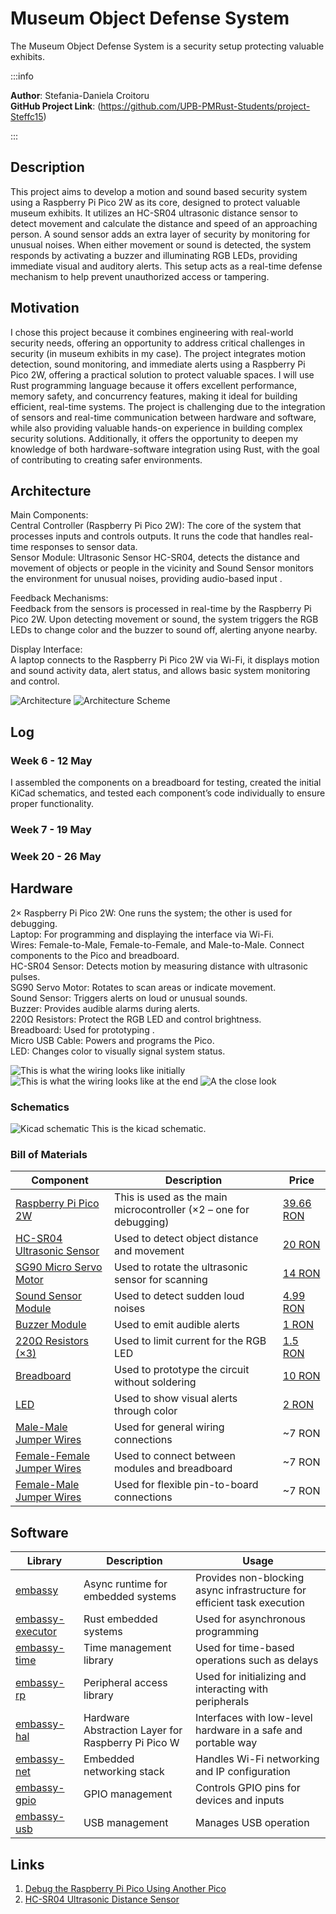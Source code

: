 # Museum Object Defense System 
The Museum Object Defense System is a security setup protecting valuable exhibits.

:::info 

**Author**: Stefania-Daniela Croitoru \
**GitHub Project Link**: (https://github.com/UPB-PMRust-Students/project-Steffc15)

:::

## Description

This project aims to develop a motion and sound based security system using a Raspberry Pi Pico 2W as its core, designed to protect valuable museum exhibits. It utilizes an HC-SR04 ultrasonic distance sensor to detect movement and calculate the distance and speed of an approaching person. A sound sensor adds an extra layer of security by monitoring for unusual noises. When either movement or sound is detected, the system responds by activating a buzzer and illuminating RGB LEDs, providing immediate visual and auditory alerts. This setup acts as a real-time defense mechanism to help prevent unauthorized access or tampering.

## Motivation

 I chose this project because it combines engineering with real-world security needs, offering an opportunity to address critical challenges in security (in museum exhibits in my case). The project integrates motion detection, sound monitoring, and immediate alerts using a Raspberry Pi Pico 2W, offering a practical solution to protect valuable spaces. I will use Rust programming language because it offers excellent performance, memory safety, and concurrency features, making it ideal for building efficient, real-time systems. The project is challenging due to the integration of sensors and real-time communication between hardware and software, while also providing valuable hands-on experience in building complex security solutions. Additionally, it offers the opportunity to deepen my knowledge of both hardware-software integration using Rust, with the goal of contributing to creating safer environments.

## Architecture 

Main Components:\
Central Controller (Raspberry Pi Pico 2W): The core of the system that processes inputs and controls outputs. It runs the code that handles real-time responses to sensor data. \
Sensor Module: Ultrasonic Sensor HC-SR04, detects the distance and movement of objects or people in the vicinity and Sound Sensor monitors the environment for unusual noises, providing audio-based input . 

Feedback Mechanisms: \
Feedback from the sensors is processed in real-time by the Raspberry Pi Pico 2W. Upon detecting movement or sound, the system triggers the RGB LEDs to change color and the buzzer to sound off, alerting anyone nearby. 

Display Interface: \
A laptop connects to the Raspberry Pi Pico 2W via Wi-Fi, it displays motion and sound activity data, alert status, and allows basic system monitoring and control.

![Architecture](./archi.webp)
![Architecture Scheme](./architecturechema.webp)

## Log

<!-- write every week your progress here -->

### Week 6 - 12 May

I assembled the components on a breadboard for testing, created the initial KiCad schematics, and tested each component’s code individually to ensure proper functionality.

### Week 7 - 19 May

### Week 20 - 26 May

## Hardware

2× Raspberry Pi Pico 2W: One runs the system; the other is used for debugging. \
Laptop: For programming and displaying the interface via Wi-Fi. \
Wires: Female-to-Male, Female-to-Female, and Male-to-Male. Connect components to the Pico and breadboard. \
HC-SR04 Sensor: Detects motion by measuring distance with ultrasonic pulses. \
SG90 Servo Motor: Rotates to scan areas or indicate movement. \
Sound Sensor: Triggers alerts on loud or unusual sounds. \
Buzzer: Provides audible alarms during alerts. \
220Ω Resistors: Protect the RGB LED and control brightness. \
Breadboard: Used for prototyping . \
Micro USB Cable: Powers and programs the Pico. \
LED: Changes color to visually signal system status. 


![This is what the wiring looks like initially](./hardwarewires.webp)
![This is what the wiring looks like at the end](./hardwarewiresupdate.webp) 
![A the close look](./closelook.webp) 



### Schematics

![Kicad schematic ](./KICAD.svg)
This is the kicad schematic.


### Bill of Materials

| Component | Description | Price |
|----------|-------------|-------|
| [Raspberry Pi Pico 2W](https://www.raspberrypi.com/products/raspberry-pi-pico-2/) | This is used as the main microcontroller (×2 – one for debugging) | [39.66 RON](https://www.optimusdigital.ro/en/raspberry-pi-boards/13327-raspberry-pi-pico-2-w.html) |
| [HC-SR04 Ultrasonic Sensor](https://components101.com/ultrasonic-sensor-working-pinout-datasheet) | Used to detect object distance and movement | [20 RON](https://www.optimusdigital.ro/en/ultrasonic-sensors/2328-senzor-ultrasonic-de-distana-hc-sr04-compatibil-33-v-i-5-v.html) |
| [SG90 Micro Servo Motor](http://www.ee.ic.ac.uk/pcheung/teaching/DE1_EE/stores/sg90_datasheet.pdf) | Used to rotate the ultrasonic sensor for scanning | [14 RON](https://www.optimusdigital.ro/en/servomotors/26-sg90-micro-servo-motor.html) |
| [Sound Sensor Module](https://www.instructables.com/Sound-Sensor-Raspberry-Pi/) | Used to detect sudden loud noises | [4.99 RON](https://www.optimusdigital.ro/en/others/12325-sound-sensor-module-no-cable.html) |
| [Buzzer Module](https://components101.com/misc/buzzer-pinout-working-datasheet) | Used to emit audible alerts | [1 RON](https://www.optimusdigital.ro/en/electronic-components/12598-passive-buzzer-module.html) |
| [220Ω Resistors (×3)](https://www.electronics-tutorials.ws/resistor/res_1.html) | Used to limit current for the RGB LED | [1.5 RON](https://www.optimusdigital.ro/en/resistors/856-025w-220k-resistor.html) |
| [Breadboard](https://learn.sparkfun.com/tutorials/how-to-use-a-breadboard/all) | Used to prototype the circuit without soldering | [10 RON](https://www.optimusdigital.ro/en/breadboards/8-breadboard-hq-830-points.html) |
| [LED](https://www.electronics2000.co.uk/pin-out/led.php) | Used to show visual alerts through color | [2 RON](https://www.optimusdigital.ro/en/leds/29-5-mm-red-led-with-difused-lens.html?search_query=led&results=2049) |
| [Male-Male Jumper Wires](https://www.optimusdigital.ro/en/wires-with-connectors/885-wires-male-male-10p-10cm.html) | Used for general wiring connections | ~7 RON |
| [Female-Female Jumper Wires](https://www.optimusdigital.ro/en/wires-with-connectors/212-female-female-10p-20-cm-wire.html) | Used to connect between modules and breadboard | ~7 RON |
| [Female-Male Jumper Wires](https://www.optimusdigital.ro/en/wires-with-connectors/92-female-male-wire40p-20-cm.html) | Used for flexible pin-to-board connections | ~7 RON |



## Software

| Library | Description | Usage |
|---------|-------------|-------|
| [embassy](https://github.com/embassy-rs/embassy) | Async runtime for embedded systems | Provides non-blocking async infrastructure for efficient task execution |
| [embassy-executor](https://docs.embassy.dev/embassy-executor/git/std/index.html)|Rust embedded systems| Used for asynchronous programming|
| [embassy-time](https://docs.rs/embassy-time/latest/embassy_time/) | Time management library | Used for time-based operations such as delays |
| [embassy-rp](https://docs.embassy.dev/embassy-rp/git/rp2040/index.html)| Peripheral access library |Used for initializing and interacting with peripherals |
| [embassy-hal](https://docs.embassy.dev/embassy-embedded-hal/git/default/index.html)| Hardware Abstraction Layer for Raspberry Pi Pico W | Interfaces with low-level hardware in a safe and portable way |
| [embassy-net](https://docs.embassy.dev/embassy-net/git/default/index.html)| Embedded networking stack | Handles Wi-Fi networking and IP configuration |
| [embassy-gpio](https://docs.rs/embassy-gpio/latest/embassy_gpio/) | GPIO management | Controls GPIO pins for devices and inputs |
| [embassy-usb](https://docs.rs/embassy-usb/latest/embassy_usb/) | USB management | Manages USB operation |



## Links


1. [Debug the Raspberry Pi Pico Using Another Pico](https://www.youtube.com/watch?v=0i2gLeBal9Y&t=252s&ab_channel=LearnEmbeddedSystems)
2. [HC-SR04 Ultrasonic Distance Sensor](https://www.youtube.com/watch?v=ilbSR3k-7XE&ab_channel=drselim)

